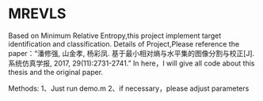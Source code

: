 # MREVLS

Based on Minimum Relative Entropy,this project implement target identification and classification. Details of Project,Please reference the paper：“潘修强, 山金孝, 杨彩凤. 基于最小相对熵与水平集的图像分割与校正[J]. 系统仿真学报, 2017, 29(11):2731-2741.” In here，I will give all code about this thesis and the original paper.

Methods:
1、Just run demo.m
2、if necessary，please adjust parameters

